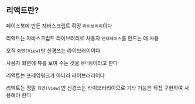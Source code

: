 ## 리액트란?
페이스북에 만든 자바스크립트 확장 `라이브러리`이다  
  
리액트는 자바스크립트 라이브러리로 사용자 `인터페이스`를 만드는 데 사용  
  
오직 `화면(View)`만 신경쓰는 라이브러이이다  
  
사용자 화면에 뷰를 보여 주는 것을 `렌더링`이라고 한다  
  
리액트는 프레임워크가 아니라 라이브러리이다  
  
리액트는 정말 `화면(View)`만 신경쓰는 라이브러리이므로 기타 기능은 직접 구현하여 사용해야 한다
